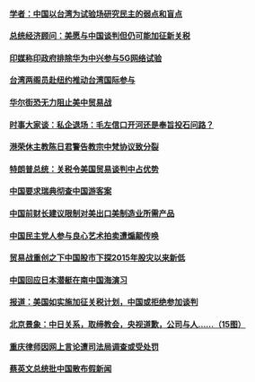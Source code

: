 #### [学者：中国以台湾为试验场研究民主的弱点和盲点](../pages/zyyyoeqqvi/4575555.md) 

#### [总统经济顾问：美愿与中国谈判但仍可能加征新关税](../pages/zyyyoeqqvi/4575397.md) 

#### [印媒称印政府排除华为中兴参与5G网络试验](../pages/zyyyoeqqvi/4575013.md) 

#### [台湾两阁员赴纽约推动台湾国际参与](../pages/zyyyoeqqvi/4574999.md) 

#### [华尔街恐无力阻止美中贸易战](../pages/zyyyoeqqvi/4574881.md) 

#### [时事大家谈：私企退场：毛左信口开河还是奉旨投石问路？](../pages/zyyyoeqqvi/4574879.md) 

#### [港荣休主教陈日君警告教宗中梵协议致分裂](../pages/zyyyoeqqvi/4574819.md) 

#### [特朗普总统：关税令美国贸易谈判中占优势](../pages/zyyyoeqqvi/4574795.md) 

#### [中国要求瑞典彻查中国游客案](../pages/zyyyoeqqvi/4574640.md) 

#### [中国前财长建议限制对美出口美制造业所需产品](../pages/zyyyoeqqvi/4574616.md) 

#### [中国民主党人参与良心艺术拍卖遭煽颠传唤](../pages/zyyyoeqqvi/4574583.md) 

#### [贸易战重创之下中国股市下探2015年股灾以来新低](../pages/zyyyoeqqvi/4574577.md) 

#### [中国回应日本潜艇在南中国海演习](../pages/zyyyoeqqvi/4574575.md) 

#### [报道：美国如实施加征关税计划，中国或拒绝参加谈判](../pages/zyyyoeqqvi/4574437.md) 

#### [北京景象：中日关系，取缔教会，央视道歉，公司与人……（15图）](../pages/zyyyoeqqvi/4571326.md) 

#### [重庆律师因网上言论遭司法局调查或受处罚](../pages/zyyyoeqqvi/4573849.md) 

#### [蔡英文总统批中国散布假新闻](../pages/zyyyoeqqvi/4573820.md) 

